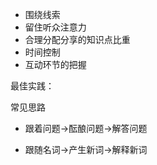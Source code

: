 - 围绕线索
- 留住听众注意力
- 合理分配分享的知识点比重
- 时间控制
- 互动环节的把握


最佳实践：

常见思路

- 跟着问题->酝酿问题->解答问题

- 跟随名词->产生新词->解释新词